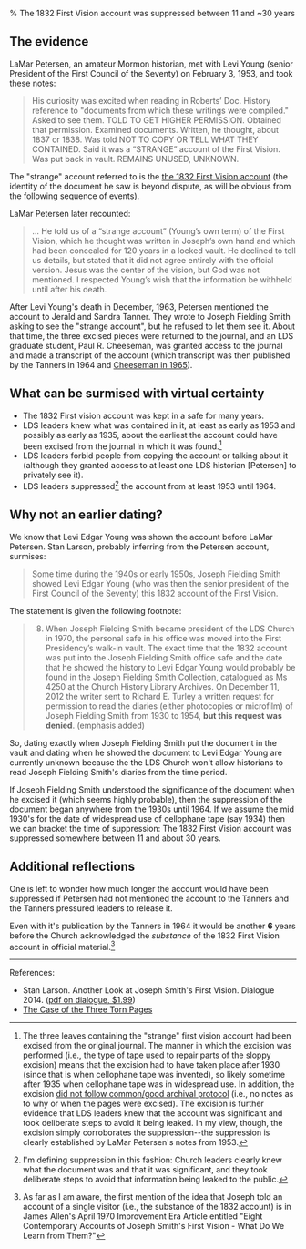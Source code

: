 % The 1832 First Vision account was suppressed between 11 and ~30 years

## The evidence

LaMar Petersen, an amateur Mormon historian, met with Levi Young (senior President of the First Council of the Seventy) on February 3, 1953, and took these notes:

> His curiosity was excited when reading in Roberts’ Doc. History reference to "documents from which these writings were compiled." Asked to see them. TOLD TO GET HIGHER PERMISSION. Obtained that permission. Examined documents. Written, he thought, about 1837 or 1838. Was told NOT TO COPY OR TELL WHAT THEY CONTAINED. Said it was a “STRANGE” account of the First Vision. Was put back in vault. REMAINS UNUSED, UNKNOWN.

The "strange" account referred to is the [the 1832 First Vision account](http://josephsmithpapers.org/paperSummary/letterbook-1?dm=image-and-text&zm=zoom-inner&tm=expanded&p=9&s=undefined&sm=none#!/paperSummary/letterbook-1&p=9) (the identity of the document he saw is beyond dispute, as will be obvious from the following sequence of events).

LaMar Petersen later recounted:

>  ... He told us of a “strange account” (Young’s own term) of the First Vision, which he thought was written in Joseph’s own hand and which had been concealed for 120 years in a locked vault. He declined to tell us details, but stated that it did not agree entirely with the offcial version. Jesus was the center of the vision, but God was not mentioned. I respected Young’s wish that the information be withheld until after his death.

After Levi Young's death in December, 1963, Petersen mentioned the account to Jerald and Sandra Tanner.  They wrote to Joseph Fielding Smith asking to see the "strange account", but he refused to let them see it.  About that time, the three excised pieces were returned to the journal, and an LDS graduate student, Paul R. Cheeseman, was granted access to the journal and made a transcript of the account (which transcript was then published by the Tanners in 1964 and [Cheeseman in 1965](http://scholarsarchive.byu.edu/etd/4590/)).

## What can be surmised with virtual certainty

* The 1832 First vision account was kept in a safe for many years.
* LDS leaders knew what was contained in it, at least as early as 1953 and possibly as early as 1935, about the earliest the account could have been excised from the journal in which it was found.[^excision]
* LDS leaders forbid people from copying the account or talking about it (although they granted access to at least one LDS historian [Petersen] to privately see it).
* LDS leaders suppressed[^suppressed] the account from at least 1953 until 1964.

## Why not an earlier dating?

We know that Levi Edgar Young was shown the account before LaMar Petersen.  Stan Larson, probably inferring from the Petersen account, surmises:

> Some time during the 1940s or early 1950s, Joseph Fielding Smith showed Levi Edgar Young (who was then the senior president of the First Council of the Seventy) this 1832 account of the First Vision.

The statement is given the following footnote:

> 8. When Joseph Fielding Smith became president of the LDS Church in 1970, the personal safe in his office was moved into the First Presidency’s walk-in vault. The exact time that the 1832 account was put into the Joseph Fielding Smith office safe and the date that he showed the history to Levi Edgar Young would probably be found in the Joseph Fielding Smith Collection, catalogued as Ms 4250 at the Church History Library Archives. On December 11, 2012 the writer sent to Richard E. Turley a written request for permission to read the diaries (either photocopies or microfilm) of Joseph Fielding Smith from 1930 to 1954, **but this request was denied**. (emphasis added)

So, dating exactly when Joseph Fielding Smith put the document in the vault and dating when he showed the document to Levi Edgar Young are currently unknown because the the LDS Church won't allow historians to read Joseph Fielding Smith's diaries from the time period.

If Joseph Fielding Smith understood the significance of the document when he excised it (which seems highly probable), then the suppression of the document began anywhere from the 1930s until 1964.  If we assume the mid 1930's for the date of widespread use of cellophane tape (say 1934) then we can bracket the time of suppression: The 1832 First Vision account was suppressed somewhere between 11 and about 30 years.

## Additional reflections

One is left to wonder how much longer the account would have been suppressed if Petersen had not mentioned the account to the Tanners and the Tanners pressured leaders to release it.

Even with it's publication by the Tanners in 1964 it would be another **6** years before the Church acknowledged the *substance* of the 1832 First Vision account in official material.[^nextmention]

---

References:

* Stan Larson.  Another Look at Joseph Smith's First Vision. Dialogue 2014.  ([pdf on dialogue, $1.99](https://www.dialoguejournal.com/archive/dialogue-premium-content/premium-digital-articles-vol-47-num-2-summer-2014/))
* [The Case of the Three Torn Pages](https://docs.google.com/file/d/0B46d9-tC8xTAOWdaek56WTdYZVU/preview?pli=1)

[^excision]: The three leaves containing the "strange" first vision account had been excised from the original journal.  The manner in which the excision was performed (i.e., the type of tape used to repair parts of the sloppy excision) means that the excision had to have taken place after 1930 (since that is when cellophane tape was invented), so likely sometime after 1935 when cellophane tape was in widespread use.  In addition, the excision [did not follow common/good archival protocol](https://www.dialoguejournal.com/2014/online-letter-to-the-editor-regarding-stan-larsons-summer-2014-article/) (i.e., no notes as to why or when the pages were excised).  The excision is further evidence that LDS leaders knew that the account was significant and took deliberate steps to avoid it being leaked.  In my view, though, the excision simply corroborates the suppression--the suppression is clearly established by LaMar Petersen's notes from 1953.

[^suppressed]: I'm defining suppression in this fashion: Church leaders clearly knew what the document was and that it was significant, and they took deliberate steps to avoid that information being leaked to the public.

[^nextmention]: As far as I am aware, the first mention of the idea that Joseph told an account of a single visitor (i.e., the substance of the 1832 account) is in James Allen's April 1970 Improvement Era Article entitled "Eight Contemporary Accounts of Joseph Smith's First Vision - What Do We Learn from Them?"
